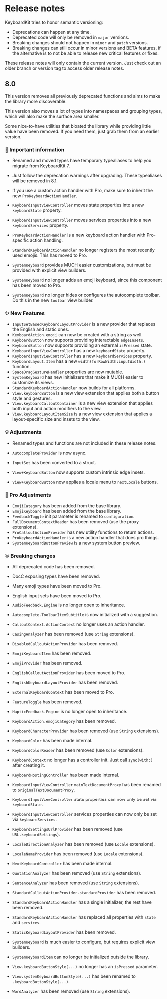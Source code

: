 # Release notes

KeyboardKit tries to honor semantic versioning:

* Deprecations can happen at any time.
* Deprecated code will only be removed in `major` versions.
* Breaking changes should not happen in `minor` and `patch` versions.
* Breaking changes can still occur in minor versions and BETA features, if the alternative is to not be able to release new critical features or fixes.

These release notes will only contain the current version. Just check out an older branch or version tag to access older release notes. 



## 8.0

This version removes all previously deprecated functions and aims to make the library more discoverable.

This version also moves a lot of types into namespaces and grouping types, which will also make the surface area smaller. 

Some nice-to-have utilities that bloated the library while providing little value have been removed. If you need them, just grab them from an earlier version.

### 🚨 Important information

* Renamed and moved types have temporary typealiases to help you migrate from KeyboardKit 7. 
* Just follow the deprecation warnings after upgrading. These typealiases will be removed in 8.1.
* If you use a custom action handler with Pro, make sure to inherit the new `ProKeyboardActionHandler`. 
  
* `KeyboardInputViewController` moves state properties into a new `keyboardState` property.
* `KeyboardInputViewController` moves services properties into a new `keyboardServices` property.
* `ProKeyboardActionHandler` is a new keyboard action handler with Pro-specific action handling.
* `StandardKeyboardActionHandler` no longer registers the most recently used emojis. This has moved to Pro.
* `SystemKeyboard` provides MUCH easier customizations, but must be provided with explicit view builders.
* `SystemKeyboard` no longer adds an emoji keyboard, since this component has been moved to Pro.
* `SystemKeyboard` no longer hides or configures the autocomplete toolbar. Do this in the new `toolbar` view builder.

### ✨ New Features

* `InputSetBasedKeyboardLayoutProvider` is a new provider that replaces the English and static ones.
* `KeyboardAction.emoji` can now be created with a string as well.
* `KeyboardButton` now supports providing interactable `edgeInsets`.
* `KeyboardButton` now supports providing an external `isPressed` state.
* `KeyboardInputViewController` has a new `keyboardState` property.
* `KeyboardInputViewController` has a new `keyboardServices` property.
* `KeyboardLayout.Item` has a new `width(forRowWidth:inputWidth:)` function.
* `SpaceDragGestureHandler` properties are now mutable.
* `SystemKeyboard` has new initializers that make it MUCH easier to customize its views.
* `StandardKeyboardActionHandler` now builds for all platforms.
* `View.keyboardButton` is a new view extension that applies both a button style and gestures.
* `View.keyboardCalloutContainer` is a new view extension that applies both input and action modifiers to the view. 
* `View.keyboardLayoutItemSize` is a new view extension that applies a layout-specific size and insets to the view.

### 💡 Adjustments

* Renamed types and functions are not included in these release notes.  

* `AutocompleteProvider` is now async.
* `InputSet` has been converted to a struct.
* `View+KeyboardButton` now supports custom intrinsic edge insets.
* `View+KeyboardButton` now applies a locale menu to `nextLocale` buttons.

### 👑 Pro Adjustments

* `EmojiCategory` has been added from the base library.
* `EmojiKeyboard` has been added from the base library.
* `FeedbackToggle` init parameter is renamed to `configuration`.
* `FullDocumentContextReader` has been removed (use the proxy extensions).
* `ProCalloutActionProvider` has new utility functions to return actions.
* `ProKeyboardActionHandler` is a new action handler that does pro things.
* `SystemKeyboardButtonPreview` is a new system button preview. 
    
### 💥 Breaking changes 

* All deprecated code has been removed.
* DocC exposing types have been removed. 
* Many emoji types have been moved to Pro.
* English input sets have been moved to Pro.

* `AudioFeedback.Engine` is no longer open to inheritance. 
* `Autocomplete.ToolbarItemSubtitle` is now initialized with a suggestion.
* `CalloutContext.ActionContext` no longer uses an action handler.
* `CasingAnalyzer` has been removed (use `String` extensions).
* `DisabledCalloutActionProvider` has been removed.
* `EmojiKeyboardItem` has been removed.
* `EmojiProvider` has been removed.
* `EnglishCalloutActionProvider` has been moved to Pro.
* `EnglishKeyboardLayoutProvider` has been removed.
* `ExternalKeyboardContext` has been moved to Pro.
* `FeatureToggle` has been removed.
* `HapticFeedback.Engine` is no longer open to inheritance.
* `KeyboardAction.emojiCategory` has been removed.
* `KeyboardCharacterProvider` has been removed (use `String` extensions).
* `KeyboardColor` has been made internal.
* `KeyboardColorReader` has been removed (use `Color` extensions).
* `KeyboardContext` no longer has a controller init. Just call `sync(with:)` after creating it.
* `KeyboardHostingController` has been made internal.
* `KeyboardInputViewController` `mainTextDocumentProxy` has been renamed to `originalTextDocumentProxy`.
* `KeyboardInputViewController` state properties can now only be set via `keyboardState`.
* `KeyboardInputViewController` services properties can now only be set via `keyboardServices`.
* `KeyboardSettingsUrlProvider` has been removed (use `URL.keyboardSettings`).
* `LocaleDirectionAnalyzer` has been removed (use `Locale` extensions).
* `LocaleNameProvider` has been removed (use `Locale` extensions).
* `NextKeyboardController` has been made internal.
* `QuotationAnalyzer` has been removed (use `String` extensions). 
* `SentenceAnalyzer` has been removed (use `String` extensions). 
* `StandardCalloutActionProvider.standardProvider` has been removed.
* `StandardKeyboardActionHandler` has a single initializer, the rest have been removed.
* `StandardKeyboardActionHandler` has replaced all properties with `state` and `services`.
* `StaticKeyboardLayoutProvider` has been removed.
* `SystemKeyboard` is much easier to configure, but requires explicit view builders.
* `SystemKeyboardItem` can no longer be initialized outside the library.
* `View.keyboardButtonStyle(...)` no longer has an `isPressed` parameter.
* `View.systemKeyboardButtonStyle(...)` has been renamed to `.keyboardButtonStyle(...)`.
* `WordAnalyzer` has been removed (use `String` extensions). 
